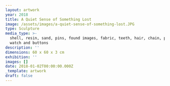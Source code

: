 ```yaml
---
layout: artwork
year: 2018
title: A Quiet Sense of Something Lost
image: /assets/images/a-quiet-sense-of-something-lost.JPG
type: Sculpture
media_type: >-
  shell, resin, sand, pins, found images, fabric, teeth, hair, chain, pocket
  watch and buttons
description: ''
dimensions: 60 x 60 x 3 cm
exhibition: ''
images: []
date: 2018-01-02T00:00:00.000Z
_template: artwork
draft: false
---
```


